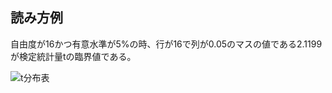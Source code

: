## 読み方例
自由度が16かつ有意水準が5%の時、行が16で列が0.05のマスの値である2.1199が検定統計量tの臨界値である。

![t分布表](https://user-images.githubusercontent.com/67265109/146637363-c57649a4-ccd0-4daa-bb22-076d55bdc4cc.png)
